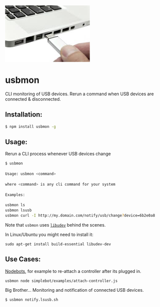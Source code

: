 ![usb-connect.jpg](usb-connect.jpg)

# usbmon

CLI monitoring of USB devices. Rerun a command when USB devices are connected & disconnected.

## Installation:

```sh
$ npm install usbmon -g
```

## Usage:

Rerun a CLI process whenever USB devices change

```sh
$ usbmon

Usage: usbmon <command>

where <command> is any cli command for your system

Examples:

usbmon ls
usbmon lsusb
usbmon curl -I http://my.domain.com/notify/usb/change?device=6b2e0a8
```

Note that `usbmon` uses [`libudev`](https://www.freedesktop.org/software/systemd/man/libudev.html) behind the scenes. 

In Linux/Ubuntu you might need to install it:

```
sudo apt-get install build-essential libudev-dev
```

## Use Cases:

[Nodebots](http://nodebots.io/), for example to re-attach a controller after its plugged in.

```
usbmon node simplebot/examples/attach-controller.js
```

Big Brother... Monitoring and notification of connected USB devices.

```
$ usbmon notify.lsusb.sh
```

